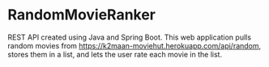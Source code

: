 # RandomMovieRanker

REST API created using Java and Spring Boot. This web application pulls random movies from https://k2maan-moviehut.herokuapp.com/api/random, stores them in a list, and lets the user rate each movie in the list.

